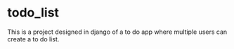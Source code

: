 # todo_list
This is a project designed in django of a to do app where multiple users can create a to do list.
